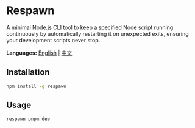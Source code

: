 # Respawn

<!-- [![npm version](https://img.shields.io/npm/v/respawn.svg)](https://www.npmjs.com/package/respawn) [![MIT License](https://img.shields.io/badge/license-MIT-blue.svg)](LICENSE.md) -->

A minimal Node.js CLI tool to keep a specified Node script running continuously by automatically restarting it on unexpected exits, ensuring your development scripts never stop.

**Languages:** [English](README.en.md) | [中文](README.zh-CN.md)

## Installation

```bash
npm install -g respawn
```

## Usage

```bash
respawn pnpm dev
```
